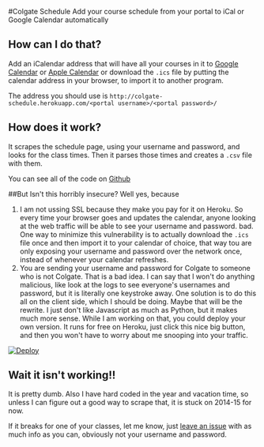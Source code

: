 #Colgate Schedule
Add your course schedule from your portal to iCal or Google Calendar automatically
## How can I do that?

Add an iCalendar address that will have all your courses in it to 
[Google Calendar](https://support.google.com/calendar/answer/37100?hl=en) or
[Apple Calendar](http://support.apple.com/kb/PH11523) or download the
`.ics` file by putting the calendar address in your browser, to import it to
another program.

The address you should use is
`http://colgate-schedule.herokuapp.com/<portal username>/<portal password>/`

## How does it work?
It scrapes the schedule page, using your username and password, and looks
for the class times. Then it parses those times and creates a `.csv` file
with them.

You can see all of the code on [Github](https://github.com/saulshanabrook/colgate-schedule)

##But Isn't this horribly insecure?
Well yes, because

1. I am not ussing SSL because they make you pay for it on Heroku. So every
   time your browser goes and updates the calendar, anyone looking at the
   web traffic will be able to see your username and password. bad.
   One way to minimize this vulnerability is to actually download
   the `.ics` file once and then import it to your calendar of choice, that
   way tou are only exposing your username and password over the network
   once, instead of whenever your calendar refreshes.
2. You are sending your username and password for Colgate to someone who is not
   Colgate. That is a bad idea. I can say that I won't do anything malicious,
   like look at the logs to see everyone's usernames and password, but it is
   literally one keystroke away. One solution is to do this all on the client
   side, which I should be doing. Maybe that will be the rewrite. I just
   don't like Javascript as much as Python, but it makes much more sense.
   While I am working on that, you could deploy your own version. It runs
   for free on Heroku, just click this nice big button, and then you won't
   have to worry about me snooping into your traffic.

[![Deploy](https://www.herokucdn.com/deploy/button.png)](https://heroku.com/deploy?template=https://github.com/saulshanabrook/colgate-schedule)

## Wait it isn't working!!
It is pretty dumb. Also I have hard coded in the year and vacation time,
so unless I can figure out a good way to scrape that, it is stuck on 
2014-15 for now.

If it breaks for one of your classes, let me know, just [leave an issue](https://github.com/saulshanabrook/colgate-schedule/issues/new)
with as much info as you can, obviously not your username and password.
